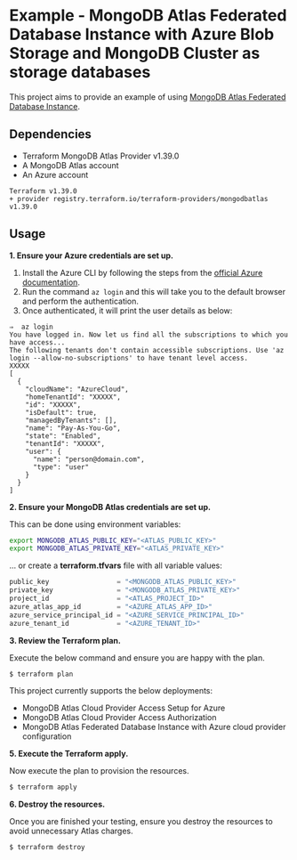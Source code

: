 # Example - MongoDB Atlas Federated Database Instance with Azure Blob Storage and MongoDB Cluster as storage databases

This project aims to provide an example of using [MongoDB Atlas Federated Database Instance](https://www.mongodb.com/docs/atlas/data-federation/overview/).

## Dependencies

* Terraform MongoDB Atlas Provider v1.39.0
* A MongoDB Atlas account
* An Azure account

```
Terraform v1.39.0
+ provider registry.terraform.io/terraform-providers/mongodbatlas v1.39.0
```

## Usage

**1\. Ensure your Azure credentials are set up.**

1. Install the Azure CLI by following the steps from the [official Azure documentation](https://docs.microsoft.com/en-us/cli/azure/install-azure-cli).
2. Run the command `az login` and this will take you to the default browser and perform the authentication.
3. Once authenticated, it will print the user details as below:

```
⇒  az login
You have logged in. Now let us find all the subscriptions to which you have access...
The following tenants don't contain accessible subscriptions. Use 'az login --allow-no-subscriptions' to have tenant level access.
XXXXX
[
  {
    "cloudName": "AzureCloud",
    "homeTenantId": "XXXXX",
    "id": "XXXXX",
    "isDefault": true,
    "managedByTenants": [],
    "name": "Pay-As-You-Go",
    "state": "Enabled",
    "tenantId": "XXXXX",
    "user": {
      "name": "person@domain.com",
      "type": "user"
    }
  }
]
```

**2\. Ensure your MongoDB Atlas credentials are set up.**

This can be done using environment variables:

```bash
export MONGODB_ATLAS_PUBLIC_KEY="<ATLAS_PUBLIC_KEY>"
export MONGODB_ATLAS_PRIVATE_KEY="<ATLAS_PRIVATE_KEY>"
```

... or create a **terraform.tfvars** file with all variable values:

```terraform
public_key                 = "<MONGODB_ATLAS_PUBLIC_KEY>"
private_key                = "<MONGODB_ATLAS_PRIVATE_KEY>"
project_id                 = "<ATLAS_PROJECT_ID>"
azure_atlas_app_id         = "<AZURE_ATLAS_APP_ID>"
azure_service_principal_id = "<AZURE_SERVICE_PRINCIPAL_ID>"
azure_tenant_id            = "<AZURE_TENANT_ID>"
```

**3\. Review the Terraform plan.**

Execute the below command and ensure you are happy with the plan.

``` bash
$ terraform plan
```
This project currently supports the below deployments:

- MongoDB Atlas Cloud Provider Access Setup for Azure
- MongoDB Atlas Cloud Provider Access Authorization
- MongoDB Atlas Federated Database Instance with Azure cloud provider configuration

**5\. Execute the Terraform apply.**

Now execute the plan to provision the resources.

``` bash
$ terraform apply
```

**6\. Destroy the resources.**

Once you are finished your testing, ensure you destroy the resources to avoid unnecessary Atlas charges.

``` bash
$ terraform destroy
```